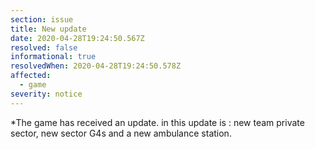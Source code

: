 ```yaml
---
section: issue
title: New update
date: 2020-04-28T19:24:50.567Z
resolved: false
informational: true
resolvedWhen: 2020-04-28T19:24:50.578Z
affected:
  - game
severity: notice
---
```

*The game has received an update. in this update is : new team private sector, new sector G4s and a new ambulance station.